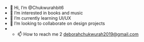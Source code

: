 - 👋 Hi, I’m @Chukwurahbit6
- 👀 I’m interested in books and music
- 🌱 I’m currently learning UI/UX 
- 💞️ I’m looking to collaborate on design projects 
- - 📫 How to reach me 2 deborahchukwurah2019@gmail.com

<!---
Chukwurahbit6/Chukwurahbit6 is a ✨ special ✨ repository because its `README.md` (this file) appears on your GitHub profile.
You can click the Preview link to take a look at your changes.
--->
